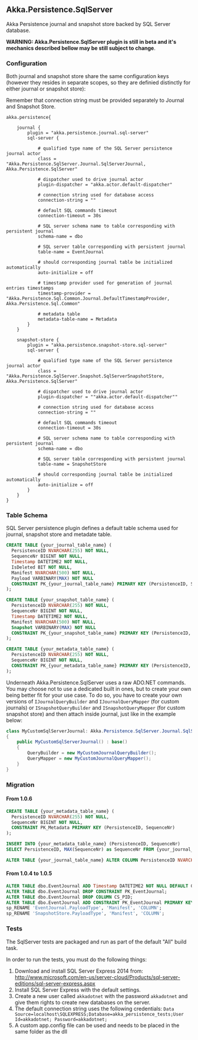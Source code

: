 ## Akka.Persistence.SqlServer

Akka Persistence journal and snapshot store backed by SQL Server database.

**WARNING: Akka.Persistence.SqlServer plugin is still in beta and it's mechanics described bellow may be still subject to change**.

### Configuration

Both journal and snapshot store share the same configuration keys (however they resides in separate scopes, so they are definied distinctly for either journal or snapshot store):

Remember that connection string must be provided separately to Journal and Snapshot Store.

```hocon
akka.persistence{

	journal {
		plugin = "akka.persistence.journal.sql-server"
		sql-server {
		
			# qualified type name of the SQL Server persistence journal actor
			class = "Akka.Persistence.SqlServer.Journal.SqlServerJournal, Akka.Persistence.SqlServer"

			# dispatcher used to drive journal actor
			plugin-dispatcher = "akka.actor.default-dispatcher"

			# connection string used for database access
			connection-string = ""

			# default SQL commands timeout
			connection-timeout = 30s

			# SQL server schema name to table corresponding with persistent journal
			schema-name = dbo

			# SQL server table corresponding with persistent journal
			table-name = EventJournal

			# should corresponding journal table be initialized automatically
			auto-initialize = off
			
			# timestamp provider used for generation of journal entries timestamps
			timestamp-provider = "Akka.Persistence.Sql.Common.Journal.DefaultTimestampProvider, Akka.Persistence.Sql.Common"

			# metadata table
			metadata-table-name = Metadata
		}
	}

	snapshot-store {
		plugin = "akka.persistence.snapshot-store.sql-server"
		sql-server {
		
			# qualified type name of the SQL Server persistence journal actor
			class = "Akka.Persistence.SqlServer.Snapshot.SqlServerSnapshotStore, Akka.Persistence.SqlServer"

			# dispatcher used to drive journal actor
			plugin-dispatcher = ""akka.actor.default-dispatcher""

			# connection string used for database access
			connection-string = ""

			# default SQL commands timeout
			connection-timeout = 30s

			# SQL server schema name to table corresponding with persistent journal
			schema-name = dbo

			# SQL server table corresponding with persistent journal
			table-name = SnapshotStore

			# should corresponding journal table be initialized automatically
			auto-initialize = off
		}
	}
}
```
### Table Schema

SQL Server persistence plugin defines a default table schema used for journal, snapshot store and metadate table.

```SQL
CREATE TABLE {your_journal_table_name} (
  PersistenceID NVARCHAR(255) NOT NULL,
  SequenceNr BIGINT NOT NULL,
  Timestamp DATETIME2 NOT NULL,
  IsDeleted BIT NOT NULL,
  Manifest NVARCHAR(500) NOT NULL,
  Payload VARBINARY(MAX) NOT NULL
  CONSTRAINT PK_{your_journal_table_name} PRIMARY KEY (PersistenceID, SequenceNr)
);

CREATE TABLE {your_snapshot_table_name} (
  PersistenceID NVARCHAR(255) NOT NULL,
  SequenceNr BIGINT NOT NULL,
  Timestamp DATETIME2 NOT NULL,
  Manifest NVARCHAR(500) NOT NULL,
  Snapshot VARBINARY(MAX) NOT NULL
  CONSTRAINT PK_{your_snapshot_table_name} PRIMARY KEY (PersistenceID, SequenceNr)
);

CREATE TABLE {your_metadata_table_name} (
  PersistenceID NVARCHAR(255) NOT NULL,
  SequenceNr BIGINT NOT NULL,
  CONSTRAINT PK_{your_metadata_table_name} PRIMARY KEY (PersistenceID, SequenceNr)
);
```
Underneath Akka.Persistence.SqlServer uses a raw ADO.NET commands. You may choose not to use a dedicated built in ones, but to create your own being better fit for your use case. To do so, you have to create your own versions of `IJournalQueryBuilder` and `IJournalQueryMapper` (for custom journals) or `ISnapshotQueryBuilder` and `ISnapshotQueryMapper` (for custom snapshot store) and then attach inside journal, just like in the example below:

```C#
class MyCustomSqlServerJournal: Akka.Persistence.SqlServer.Journal.SqlServerJournal
{
    public MyCustomSqlServerJournal() : base()
    {
        QueryBuilder = new MyCustomJournalQueryBuilder();
        QueryMapper = new MyCustomJournalQueryMapper();
    }
}
```

### Migration

#### From 1.0.6
```SQL
CREATE TABLE {your_metadata_table_name} (
  PersistenceID NVARCHAR(255) NOT NULL,
  SequenceNr BIGINT NOT NULL,
  CONSTRAINT PK_Metadata PRIMARY KEY (PersistenceID, SequenceNr)
);

INSERT INTO {your_metadata_table_name} (PersistenceID, SequenceNr)
SELECT PersistenceID, MAX(SequenceNr) as SequenceNr FROM {your_journal_table_name} GROUP BY PersistenceID;

ALTER TABLE {your_journal_table_name} ALTER COLUMN PersistenceID NVARCHAR(255) [NOT NULL];
```

#### From 1.0.4 to 1.0.5
```SQL
ALTER TABLE dbo.EventJournal ADD Timestamp DATETIME2 NOT NULL DEFAULT GETDATE();
ALTER TABLE dbo.EventJournal DROP CONSTRAINT PK_EventJournal;
ALTER TABLE dbo.EventJournal DROP COLUMN CS_PID;
ALTER TABLE dbo.EventJournal ADD CONSTRAINT PK_EventJournal PRIMARY KEY (PersistenceID, SequenceNr);
sp_RENAME 'EventJournal.PayloadType', 'Manifest', 'COLUMN';
sp_RENAME 'SnapshotStore.PayloadType', 'Manifest', 'COLUMN';
```

### Tests

The SqlServer tests are packaged and run as part of the default "All" build task.

In order to run the tests, you must do the following things:

1. Download and install SQL Server Express 2014 from: http://www.microsoft.com/en-us/server-cloud/Products/sql-server-editions/sql-server-express.aspx
2. Install SQL Server Express with the default settings.
3. Create a new user called `akkadotnet` with the password `akkadotnet` and give them rights to create new databases on the server.
4. The default connection string uses the following credentials: `Data Source=localhost\SQLEXPRESS;Database=akka_persistence_tests;User Id=akkadotnet;
Password=akkadotnet;`
5. A custom app.config file can be used and needs to be placed in the same folder as the dll
